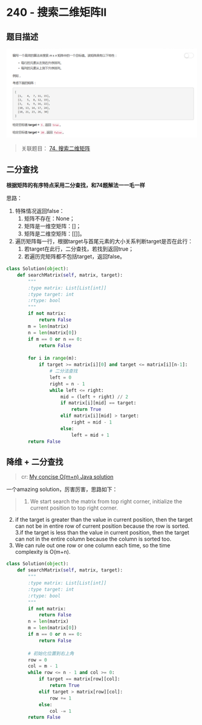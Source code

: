 # 240 - 搜索二维矩阵II

## 题目描述
![problem](images/240.png)

>关联题目： [74. 搜索二维矩阵](https://github.com/Rosevil1874/LeetCode/tree/master/Python-Solution/74_Search-a-2D-Matrix)  


## 二分查找
**根据矩阵的有序特点采用二分查找，和74题解法一一毛一样**

思路：
1. 特殊情况返回false：
    1. 矩阵不存在：None；
    2. 矩阵是一维空矩阵：[]；
    3. 矩阵是二维空矩阵：[[]]。
2. 遍历矩阵每一行，根据target与首尾元素的大小关系判断target是否在此行：
    1. 若target在此行，二分查找，若找到返回true；
    2. 若遍历完矩阵都不包括target，返回false。

```python
class Solution(object):
    def searchMatrix(self, matrix, target):
        """
        :type matrix: List[List[int]]
        :type target: int
        :rtype: bool
        """
        if not matrix:
            return False
        m = len(matrix)
        n = len(matrix[0])
        if m == 0 or n == 0:
            return False

        for i in range(m):
            if target >= matrix[i][0] and target <= matrix[i][n-1]:
                # 二分法查找
                left = 0
                right = n - 1
                while left <= right:
                    mid = (left + right) // 2
                    if matrix[i][mid] == target:
                        return True
                    elif matrix[i][mid] > target:
                        right = mid - 1
                    else:
                        left = mid + 1
        return False
```

## 降维 + 二分查找
> cr: [My concise O(m+n) Java solution](https://leetcode.com/problems/search-a-2d-matrix-ii/discuss/66140/My-concise-O(m+n)-Java-solution)

一个amazing solution，厉害厉害，思路如下：
> 1. We start search the matrix from top right corner, initialize the current position to top right corner.
2. if the target is greater than the value in current position, then the target can not be in entire row of current position because the row is sorted.
3.if the target is less than the value in current position, then the target can not in the entire column because the column is sorted too.
4. We can rule out one row or one column each time, so the time complexity is O(m+n).

```python
class Solution(object):
    def searchMatrix(self, matrix, target):
        """
        :type matrix: List[List[int]]
        :type target: int
        :rtype: bool
        """
        if not matrix:
            return False
        n = len(matrix)
        m = len(matrix[0])
        if m == 0 or n == 0:
            return False

        # 初始化位置到右上角
        row = 0
        col = m - 1
        while row <= n - 1 and col >= 0:
            if target == matrix[row][col]:
                return True
            elif target > matrix[row][col]:
                row += 1
            else:
                col -= 1
        return False
```